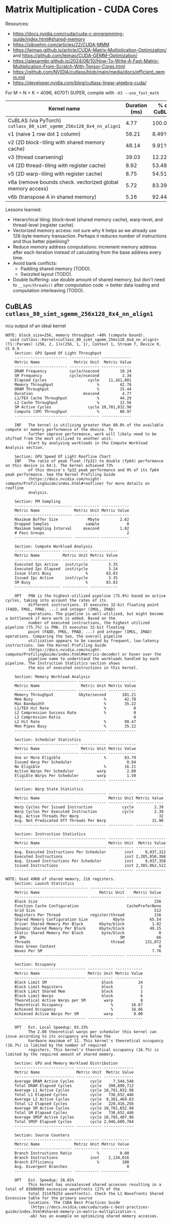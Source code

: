 # Matrix Multiplication - CUDA Cores

Resources:
- https://docs.nvidia.com/cuda/cuda-c-programming-guide/index.html#shared-memory
- https://siboehm.com/articles/22/CUDA-MMM
- https://leimao.github.io/article/CUDA-Matrix-Multiplication-Optimization/ and https://github.com/leimao/CUDA-GEMM-Optimization/
- https://alexarmbr.github.io/2024/08/10/How-To-Write-A-Fast-Matrix-Multiplication-From-Scratch-With-Tensor-Cores.html
- https://github.com/NVIDIA/cutlass/blob/main/media/docs/efficient_gemm.md
- https://developer.nvidia.com/blog/cutlass-linear-algebra-cuda/

For M = N = K = 4096, 4070Ti SUPER, compile with `-O3 --use_fast_math`

Kernel name                                                        | Duration (ms) | % of CuBLAS | Bandwidth (GB/s)
-------------------------------------------------------------------|---------------|-------------|------------------
CuBLAS (via PyTorch) `cutlass_80_simt_sgemm_256x128_8x4_nn_align1` |          4.77 |     100.00% |           104.25
v1 (naive 1 row dot 1 column)                                      |         56.21 |       8.49% |           195.98
v2 (2D block-tiling with shared memory cache)                      |         48.14 |       9.91% |           179.61
v3 (thread coarsening)                                             |         39.03 |      12.22% |            38.49
v4 (2D thread-tiling with register cache)                          |          8.92 |      53.48% |            76.43
v5 (2D warp-tiling with register cache)                            |          8.75 |      54.51% |           141.89
v6a (remove bounds check. vectorized global memory access)         |          5.72 |      83.39% |           195.41
v6b (transpose A in shared memory)                                 |          5.16 |      92.44% |           130.28

Lessons learned:

- Hierarchical tiling: block-level (shared memory cache), warp-level, and thread-level (register cache).
- Vectorized memory access: not sure why it helps as we already use 128-byte memory transaction. Perhaps it reduces number of instructions and thus better pipelining?
- Reduce memory address computations: increment memory address after each iteration instead of calculating from the base address every time.
- Avoid bank conflicts:
  - Padding shared memory (TODO).
  - Swizzled layout (TODO).
- Double buffering: use double amount of shared memory, but don't need to `__syncthreads()` after computation code -> better data loading and computation interleaving (TODO).

## CuBLAS `cutlass_80_simt_sgemm_256x128_8x4_nn_align1`

ncu output of an ideal kernel

```
NOTE: block_size=256, memory throughput ~40% (compute bound).
  void cutlass::Kernel<cutlass_80_simt_sgemm_256x128_8x4_nn_align1>(T1::Params) (256, 2, 1)x(256, 1, 1), Context 1, Stream 7, Device 0, CC 8.9
    Section: GPU Speed Of Light Throughput
    ----------------------- ------------- -------------
    Metric Name               Metric Unit  Metric Value
    ----------------------- ------------- -------------
    DRAM Frequency          cycle/nsecond         10.24
    SM Frequency            cycle/nsecond          2.34
    Elapsed Cycles                  cycle    11,161,801
    Memory Throughput                   %         42.78
    DRAM Throughput                     %         15.44
    Duration                      msecond          4.77
    L1/TEX Cache Throughput             %         44.29
    L2 Cache Throughput                 %         22.56
    SM Active Cycles                cycle 10,781,032.98
    Compute (SM) Throughput             %         80.97
    ----------------------- ------------- -------------

    INF   The kernel is utilizing greater than 80.0% of the available compute or memory performance of the device. To   
          further improve performance, work will likely need to be shifted from the most utilized to another unit.      
          Start by analyzing workloads in the Compute Workload Analysis section.                                        

    Section: GPU Speed Of Light Roofline Chart
    INF   The ratio of peak float (fp32) to double (fp64) performance on this device is 64:1. The kernel achieved 73%   
          of this device's fp32 peak performance and 0% of its fp64 peak performance. See the Kernel Profiling Guide    
          (https://docs.nvidia.com/nsight-compute/ProfilingGuide/index.html#roofline) for more details on roofline      
          analysis.                                                                                                     

    Section: PM Sampling
    ------------------------- ----------- ------------
    Metric Name               Metric Unit Metric Value
    ------------------------- ----------- ------------
    Maximum Buffer Size             Mbyte         2.62
    Dropped Samples                sample            0
    Maximum Sampling Interval     msecond         1.02
    # Pass Groups                                    2
    ------------------------- ----------- ------------

    Section: Compute Workload Analysis
    -------------------- ----------- ------------
    Metric Name          Metric Unit Metric Value
    -------------------- ----------- ------------
    Executed Ipc Active   inst/cycle         3.35
    Executed Ipc Elapsed  inst/cycle         3.24
    Issue Slots Busy               %        83.83
    Issued Ipc Active     inst/cycle         3.35
    SM Busy                        %        83.83
    -------------------- ----------- ------------

    OPT   FMA is the highest-utilized pipeline (75.9%) based on active cycles, taking into account the rates of its     
          different instructions. It executes 32-bit floating point (FADD, FMUL, FMAD, ...) and integer (IMUL, IMAD)    
          operations. The pipeline is well-utilized, but might become a bottleneck if more work is added. Based on the  
          number of executed instructions, the highest utilized pipeline (75.7%) is FMA. It executes 32-bit floating    
          point (FADD, FMUL, FMAD, ...) and integer (IMUL, IMAD) operations. Comparing the two, the overall pipeline    
          utilization appears to be caused by frequent, low-latency instructions. See the Kernel Profiling Guide        
          (https://docs.nvidia.com/nsight-compute/ProfilingGuide/index.html#metrics-decoder) or hover over the          
          pipeline name to understand the workloads handled by each pipeline. The Instruction Statistics section shows  
          the mix of executed instructions in this kernel.                                                              

    Section: Memory Workload Analysis
    --------------------------- ------------ ------------
    Metric Name                  Metric Unit Metric Value
    --------------------------- ------------ ------------
    Memory Throughput           Gbyte/second       101.21
    Mem Busy                               %        42.78
    Max Bandwidth                          %        35.22
    L1/TEX Hit Rate                        %            0
    L2 Compression Success Rate            %            0
    L2 Compression Ratio                                0
    L2 Hit Rate                            %        90.47
    Mem Pipes Busy                         %        35.22
    --------------------------- ------------ ------------

    Section: Scheduler Statistics
    ---------------------------- ----------- ------------
    Metric Name                  Metric Unit Metric Value
    ---------------------------- ----------- ------------
    One or More Eligible                   %        83.79
    Issued Warp Per Scheduler                        0.84
    No Eligible                            %        16.21
    Active Warps Per Scheduler          warp         2.00
    Eligible Warps Per Scheduler        warp         1.50
    ---------------------------- ----------- ------------

    Section: Warp State Statistics
    ---------------------------------------- ----------- ------------
    Metric Name                              Metric Unit Metric Value
    ---------------------------------------- ----------- ------------
    Warp Cycles Per Issued Instruction             cycle         2.39
    Warp Cycles Per Executed Instruction           cycle         2.39
    Avg. Active Threads Per Warp                                   32
    Avg. Not Predicated Off Threads Per Warp                    31.90
    ---------------------------------------- ----------- ------------

    Section: Instruction Statistics
    ---------------------------------------- ----------- -------------
    Metric Name                              Metric Unit  Metric Value
    ---------------------------------------- ----------- -------------
    Avg. Executed Instructions Per Scheduler        inst     9,037,312
    Executed Instructions                           inst 2,385,850,368
    Avg. Issued Instructions Per Scheduler          inst     9,037,358
    Issued Instructions                             inst 2,385,862,512
    ---------------------------------------- ----------- -------------

NOTE: Used 49KB of shared memory, 216 registers.
    Section: Launch Statistics
    -------------------------------- --------------- ---------------
    Metric Name                          Metric Unit    Metric Value
    -------------------------------- --------------- ---------------
    Block Size                                                   256
    Function Cache Configuration                     CachePreferNone
    Grid Size                                                    512
    Registers Per Thread             register/thread             216
    Shared Memory Configuration Size           Kbyte           65.54
    Driver Shared Memory Per Block       Kbyte/block            1.02
    Dynamic Shared Memory Per Block      Kbyte/block           49.15
    Static Shared Memory Per Block        byte/block               0
    # SMs                                         SM              66
    Threads                                   thread         131,072
    Uses Green Context                                             0
    Waves Per SM                                                7.76
    -------------------------------- --------------- ---------------

    Section: Occupancy
    ------------------------------- ----------- ------------
    Metric Name                     Metric Unit Metric Value
    ------------------------------- ----------- ------------
    Block Limit SM                        block           24
    Block Limit Registers                 block            1
    Block Limit Shared Mem                block            1
    Block Limit Warps                     block            6
    Theoretical Active Warps per SM        warp            8
    Theoretical Occupancy                     %        16.67
    Achieved Occupancy                        %        16.66
    Achieved Active Warps Per SM           warp         8.00
    ------------------------------- ----------- ------------

    OPT   Est. Local Speedup: 83.33%                                                                                    
          The 2.00 theoretical warps per scheduler this kernel can issue according to its occupancy are below the       
          hardware maximum of 12. This kernel's theoretical occupancy (16.7%) is limited by the number of required      
          registers. This kernel's theoretical occupancy (16.7%) is limited by the required amount of shared memory.    

    Section: GPU and Memory Workload Distribution
    -------------------------- ----------- -------------
    Metric Name                Metric Unit  Metric Value
    -------------------------- ----------- -------------
    Average DRAM Active Cycles       cycle     7,544,548
    Total DRAM Elapsed Cycles        cycle   390,899,712
    Average L1 Active Cycles         cycle 10,781,032.98
    Total L1 Elapsed Cycles          cycle   736,652,446
    Average L2 Active Cycles         cycle  9,381,469.83
    Total L2 Elapsed Cycles          cycle   228,416,256
    Average SM Active Cycles         cycle 10,781,032.98
    Total SM Elapsed Cycles          cycle   736,652,446
    Average SMSP Active Cycles       cycle 10,785,407.96
    Total SMSP Elapsed Cycles        cycle 2,946,609,784
    -------------------------- ----------- -------------

    Section: Source Counters
    ------------------------- ----------- ------------
    Metric Name               Metric Unit Metric Value
    ------------------------- ----------- ------------
    Branch Instructions Ratio           %         0.00
    Branch Instructions              inst    2,134,016
    Branch Efficiency                   %          100
    Avg. Divergent Branches                          0
    ------------------------- ----------- ------------

    OPT   Est. Speedup: 26.01%                                                                                          
          This kernel has uncoalesced shared accesses resulting in a total of 83886080 excessive wavefronts (27% of the 
          total 311476253 wavefronts). Check the L1 Wavefronts Shared Excessive table for the primary source            
          locations. The CUDA Best Practices Guide                                                                      
           (https://docs.nvidia.com/cuda/cuda-c-best-practices-guide/index.html#shared-memory-in-matrix-multiplication-c
          -ab) has an example on optimizing shared memory accesses.                                                     
```
